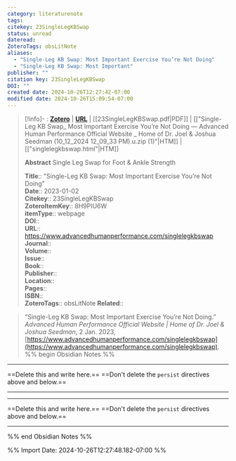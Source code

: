 ```yaml
---
category: literaturenote
tags: 
citekey: 23SingleLegKBSwap
status: unread
dateread: 
ZoteroTags: obsLitNote
aliases:
  - "Single-Leg KB Swap: Most Important Exercise You’re Not Doing"
  - "Single-Leg KB Swap: Most Important"
publisher: ""
citation key: 23SingleLegKBSwap
DOI: ""
created date: 2024-10-26T12:27:42-07:00
modified date: 2024-10-26T15:09:54-07:00
---
```


> [!info]- : [**Zotero**](zotero://select/library/items/8H9PIU6W)   | [**URL**](https://www.advancedhumanperformance.com/singlelegkbswap) |  [[23SingleLegKBSwap.pdf|PDF]]  | [["Single-Leg KB Swap_ Most Important Exercise You’re Not Doing — Advanced Human Performance Official Website _ Home of Dr. Joel & Joshua Seedman (10_12_2024 12_09_33 PM).u.zip (1)"|HTM]] | [["singlelegkbswap.html"|HTM]]
>
> 
> **Abstract**
> Single Leg Swap for Foot &amp; Ankle Strength
> 
> 
>
> **Title**:: "Single-Leg KB Swap: Most Important Exercise You’re Not Doing"  
> **Date**:: 2023-01-02  
> **Citekey**:: 23SingleLegKBSwap  
> **ZoteroItemKey**:: 8H9PIU6W  
> **itemType**:: webpage  
> **DOI**::   
> **URL**:: https://www.advancedhumanperformance.com/singlelegkbswap  
> **Journal**::   
> **Volume**::   
> **Issue**::   
> **Book**::   
> **Publisher**::   
> **Location**::    
> **Pages**::   
> **ISBN**::   
> **ZoteroTags**:: obsLitNote
> **Related**:: 

> “Single-Leg KB Swap: Most Important Exercise You’re Not Doing.” _Advanced Human Performance Official Website | Home of Dr. Joel & Joshua Seedman_, 2 Jan. 2023, [https://www.advancedhumanperformance.com/singlelegkbswap](https://www.advancedhumanperformance.com/singlelegkbswap).
%% begin Obsidian Notes %%
___
==Delete this and write here.==
==Don't delete the `persist` directives above and below.==
___
___
==Delete this and write here.==
==Don't delete the `persist` directives above and below.==
___
%% end Obsidian Notes %%



%% Import Date: 2024-10-26T12:27:48.182-07:00 %%
